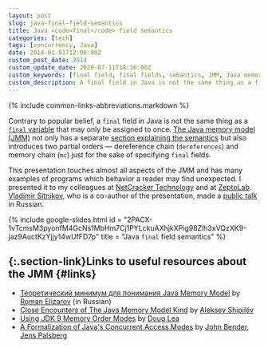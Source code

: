 ```yaml
---
layout: post
slug: java-final-field-semantics
title: Java <code>final</code> field semantics
categories: [tech]
tags: [concurrency, Java]
date: 2014-01-01T12:00:00Z
custom_post_date: 2014
custom_update_date: 2020-07-11T18:16:00Z
custom_keywords: [final field, final fields, semantics, JMM, Java memory model]
custom_description: A final field in Java is not the same thing as a final variable that may only be assigned to once.
---
```

{% include common-links-abbreviations.markdown %}

Contrary to popular belief, a `final` field in Java is not the same thing as
a [`final` variable](https://docs.oracle.com/javase/specs/jls/se14/html/jls-4.html#jls-4.12.4) that may only be assigned to once.
[The Java memory model (JMM)](https://docs.oracle.com/javase/specs/jls/se14/html/jls-17.html#jls-17.4) not only has a separate
[section explaining the semantics](https://docs.oracle.com/javase/specs/jls/se14/html/jls-17.html#jls-17.5)
but also introduces two partial orders &mdash; dereference chain (`dereferences`) and memory chain (`mc`)
just for the sake of specifying `final` fields.

This presentation touches almost all aspects of the JMM and has many examples of programs which behavior a reader may find unexpected.
I presented it to my colleagues at [NetCracker Technology](https://www.netcracker.com/) and at [ZeptoLab](https://www.zeptolab.com/).
[Vladimir Sitnikov](https://github.com/vlsi), who is a co-author of the presentation,
made a [public talk](https://youtu.be/f6joeCiz440) in Russian.

{% include google-slides.html id = "2PACX-1vTcmsM3pyonfM4GcNs1MbHm7Cj1PYLckuAXhjkXPig98Zlh3xVQzXK9-jaz9AuctKzYjjy14wUfFD7p" title = "Java <code>final</code> field semantics" %}

## [](#links){:.section-link}Links to useful resources about the JMM {#links}
<!-- This section is linked from 2015-01-01-race-condition-vs-data-race.markdown -->
* [Теоретический минимум для понимания Java Memory Model](https://youtu.be/hxIRyqHRnjE)<span class="insignificant">&nbsp;by [Roman Elizarov](https://github.com/elizarov)</span> (in Russian)
* [Close Encounters of The Java Memory Model Kind](https://shipilev.net/blog/2016/close-encounters-of-jmm-kind/)<span class="insignificant">&nbsp;by [Aleksey Shipilëv](https://shipilev.net/)</span>
* [Using JDK 9 Memory Order Modes](http://gee.cs.oswego.edu/dl/html/j9mm.html)<span class="insignificant">&nbsp;by [Doug Lea](http://gee.cs.oswego.edu/)</span>
* [A Formalization of Java's Concurrent Access Modes](http://compiler.cs.ucla.edu/papers/jam/)<span class="insignificant">&nbsp;by [John Bender](http://johnbender.us/), [Jens Palsberg](http://web.cs.ucla.edu/~palsberg/)</span>
